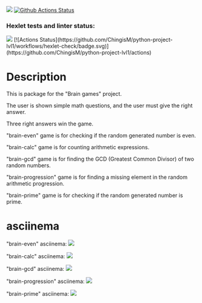 <a href="https://codeclimate.com/github/codeclimate/codeclimate/maintainability"><img src="https://api.codeclimate.com/v1/badges/a99a88d28ad37a79dbf6/maintainability" /></a>
[![Github Actions Status](https://github.com/ChingisM/python-project-lvl1/workflows/Python%20CI/badge.svg)](https://github.com/ChingisM/python-project-lvl1/actions)

### Hexlet tests and linter status:
<a href="https://github.com/ChingisM/python-project-lvl1/actions">
<img src="https://github.com/ChingisM/python-project-lvl1/workflows/hexlet-check/badge.svg"></a>
[![Actions Status](https://github.com/ChingisM/python-project-lvl1/workflows/hexlet-check/badge.svg)](https://github.com/ChingisM/python-project-lvl1/actions)

# Description
<p>This is package for the "Brain games" project.</p>
<p>The user is shown simple math questions, and the user must give the right answer.</p>
<p>Three right answers win the game.</p>
<p>"brain-even" game is for checking if the random generated number is even.</p>
<p>"brain-calc" game is for counting arithmetic expressions.</p>
<p>"brain-gcd" game is for finding the GCD (Greatest Common Divisor) of two random numbers.</p>
<p>"brain-progression" game is for finding a missing element in the random arithmetic progression.</p>
<p>"brain-prime" game is for checking if the random generated number is prime.</p>

# asciinema
"brain-even" asciinema:
<a href="https://asciinema.org/a/389550" target="_blank"><img src="https://asciinema.org/a/389550.svg" /></a>

"brain-calc" asciinema:
<a href="https://asciinema.org/a/389561" target="_blank"><img src="https://asciinema.org/a/389561.svg" /></a>

"brain-gcd" asciinema:
<a href="https://asciinema.org/a/389565" target="_blank"><img src="https://asciinema.org/a/389565.svg" /></a>

"brain-progression" asciinema:
<a href="https://asciinema.org/a/389567" target="_blank"><img src="https://asciinema.org/a/389567.svg" /></a>

"brain-prime" asciinema:
<a href="https://asciinema.org/a/389570" target="_blank"><img src="https://asciinema.org/a/389570.svg" /></a>